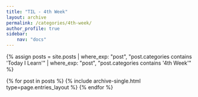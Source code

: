 ```yaml
---
title: "TIL - 4th Week"
layout: archive
permalink: /categories/4th-week/
author_profile: true
sidebar:
    nav: "docs"
---
```

{% assign posts = site.posts | where_exp: "post", "post.categories contains 'Today I Learn'" | where_exp: "post", "post.categories contains '4th Week'" %}

{% for post in posts %}
  {% include archive-single.html type=page.entries_layout %}
{% endfor %}